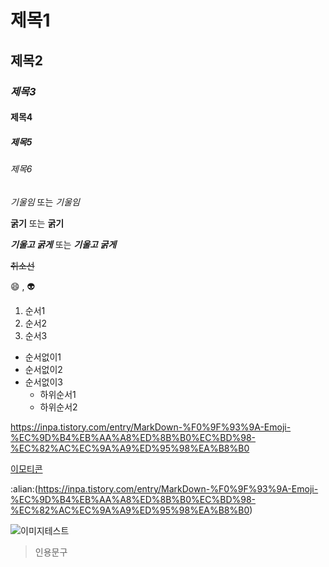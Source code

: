 # 제목1
## 제목2
### *제목3*
#### 제목4
##### 제목5
###### 제목6

*기울임* 또는 _기울임_

**굵기** 또는 __굵기__

***기울고 굵게*** 또는 ___기울고 굵게___

~~취소선~~

:smile: , :alien:

1. 순서1
2. 순서2
3. 순서3

+ 순서없이1
+ 순서없이2
+ 순서없이3
    + 하위순서1
    + 하위순서2

<https://inpa.tistory.com/entry/MarkDown-%F0%9F%93%9A-Emoji-%EC%9D%B4%EB%AA%A8%ED%8B%B0%EC%BD%98-%EC%82%AC%EC%9A%A9%ED%95%98%EA%B8%B0>

[이모티콘](https://inpa.tistory.com/entry/MarkDown-%F0%9F%93%9A-Emoji-%EC%9D%B4%EB%AA%A8%ED%8B%B0%EC%BD%98-%EC%82%AC%EC%9A%A9%ED%95%98%EA%B8%B0)

:alian:(https://inpa.tistory.com/entry/MarkDown-%F0%9F%93%9A-Emoji-%EC%9D%B4%EB%AA%A8%ED%8B%B0%EC%BD%98-%EC%82%AC%EC%9A%A9%ED%95%98%EA%B8%B0)

![이미지테스트](https://search.pstatic.net/common/?src=http%3A%2F%2Fblogfiles.naver.net%2FMjAyNTA0MThfMjc1%2FMDAxNzQ0OTQ2MTY3ODAy.qAPb2LrjmexbNHy5kfjcsoP3rxIGRdsXeY37jMECZKAg.bKa2C0r3xrGLVlOwF3X388h_af8pdSJOolDyYxwyfrgg.PNG%2Fimage.png&type=a340)

> 인용문구